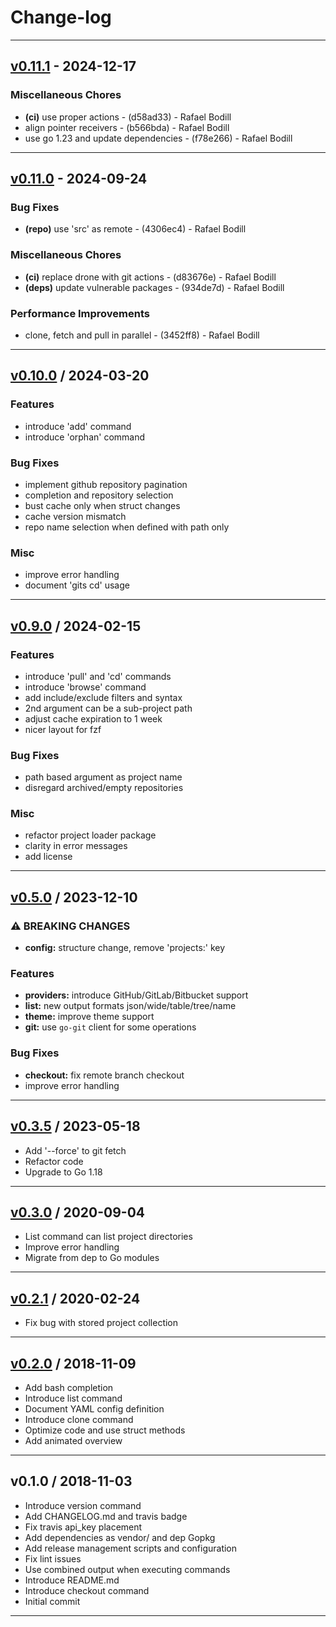 # Change-log

- - -

## [v0.11.1](https://github.com/rafi/gits/compare/v0.11.0...v0.11.1) - 2024-12-17

### Miscellaneous Chores

- **(ci)** use proper actions - (d58ad33) - Rafael Bodill
- align pointer receivers - (b566bda) - Rafael Bodill
- use go 1.23 and update dependencies - (f78e266) - Rafael Bodill

- - -

## [v0.11.0](https://github.com/rafi/gits/compare/v0.10.0...v0.11.0) - 2024-09-24

### Bug Fixes

- **(repo)** use 'src' as remote - (4306ec4) - Rafael Bodill

### Miscellaneous Chores

- **(ci)** replace drone with git actions - (d83676e) - Rafael Bodill
- **(deps)** update vulnerable packages - (934de7d) - Rafael Bodill

### Performance Improvements

- clone, fetch and pull in parallel - (3452ff8) - Rafael Bodill

- - -

## [v0.10.0](https://github.com/rafi/gits/compare/v0.9.0...v0.10.0) / 2024-03-20

### Features

- introduce 'add' command
- introduce 'orphan' command

### Bug Fixes

- implement github repository pagination
- completion and repository selection
- bust cache only when struct changes
- cache version mismatch
- repo name selection when defined with path only

### Misc

- improve error handling
- document 'gits cd' usage

- - -

## [v0.9.0](https://github.com/rafi/gits/compare/v0.5.0...v0.9.0) / 2024-02-15

### Features

- introduce 'pull' and 'cd' commands
- introduce 'browse' command
- add include/exclude filters and syntax
- 2nd argument can be a sub-project path
- adjust cache expiration to 1 week
- nicer layout for fzf

### Bug Fixes

- path based argument as project name
- disregard archived/empty repositories

### Misc

- refactor project loader package
- clarity in error messages
- add license

- - -

## [v0.5.0](https://github.com/rafi/gits/compare/v0.3.5...v0.5.0) / 2023-12-10

### ⚠ BREAKING CHANGES

- **config:** structure change, remove 'projects:' key

### Features

- **providers:** introduce GitHub/GitLab/Bitbucket support
- **list:** new output formats json/wide/table/tree/name
- **theme:** improve theme support
- **git:** use `go-git` client for some operations

### Bug Fixes

- **checkout:** fix remote branch checkout
- improve error handling

- - -

## [v0.3.5](https://github.com/rafi/gits/compare/v0.3.0...v0.3.5) / 2023-05-18

- Add '--force' to git fetch
- Refactor code
- Upgrade to Go 1.18

- - -

## [v0.3.0](https://github.com/rafi/gits/compare/v0.2.1...v0.3.0) / 2020-09-04

- List command can list project directories
- Improve error handling
- Migrate from dep to Go modules

- - -

## [v0.2.1](https://github.com/rafi/gits/compare/v0.2.0...v0.2.1) / 2020-02-24

- Fix bug with stored project collection

- - -

## [v0.2.0](https://github.com/rafi/gits/compare/v0.1.0...v0.2.0) / 2018-11-09

- Add bash completion
- Introduce list command
- Document YAML config definition
- Introduce clone command
- Optimize code and use struct methods
- Add animated overview

- - -

## v0.1.0 / 2018-11-03

- Introduce version command
- Add CHANGELOG.md and travis badge
- Fix travis api_key placement
- Add dependencies as vendor/ and dep Gopkg
- Add release management scripts and configuration
- Fix lint issues
- Use combined output when executing commands
- Introduce README.md
- Introduce checkout command
- Initial commit

- - -
